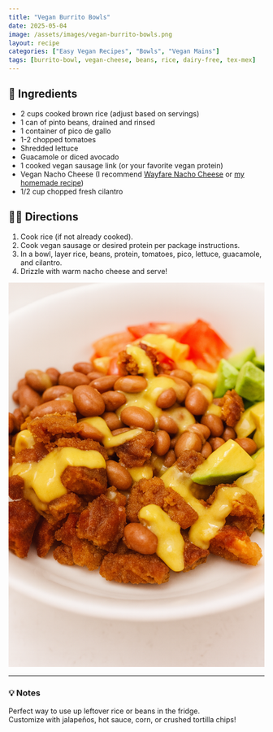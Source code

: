 ```yaml
---
title: "Vegan Burrito Bowls"
date: 2025-05-04
image: /assets/images/vegan-burrito-bowls.png
layout: recipe
categories: ["Easy Vegan Recipes", "Bowls", "Vegan Mains"]
tags: [burrito-bowl, vegan-cheese, beans, rice, dairy-free, tex-mex]
---
```


## 🧾 Ingredients

- 2 cups cooked brown rice (adjust based on servings)  
- 1 can of pinto beans, drained and rinsed  
- 1 container of pico de gallo  
- 1-2 chopped tomatoes  
- Shredded lettuce  
- Guacamole or diced avocado  
- 1 cooked vegan sausage link (or your favorite vegan protein)  
- Vegan Nacho Cheese (I recommend [Wayfare Nacho Cheese](#) or [my homemade recipe](#))  
- 1/2 cup chopped fresh cilantro  

## 👩‍🍳 Directions

1. Cook rice (if not already cooked).  
2. Cook vegan sausage or desired protein per package instructions.  
3. In a bowl, layer rice, beans, protein, tomatoes, pico, lettuce, guacamole, and cilantro.  
4. Drizzle with warm nacho cheese and serve!

![Vegan Burrito Bowl](/assets/images/vegan-burrito-bowls.png)

---

### 💡 Notes

Perfect way to use up leftover rice or beans in the fridge.  
Customize with jalapeños, hot sauce, corn, or crushed tortilla chips!
